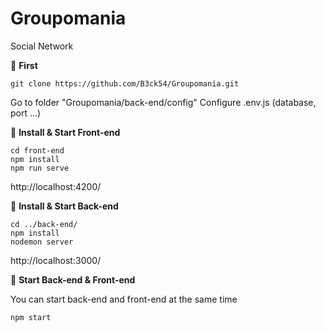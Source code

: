 # Groupomania
Social Network


🚀 **First**

    git clone https://github.com/B3ck54/Groupomania.git

Go to folder "Groupomania/back-end/config"
Configure .env.js (database, port ...)


 🚀 **Install & Start Front-end**

	cd front-end
	npm install
	npm run serve

 http://localhost:4200/

 
 🚀 **Install & Start Back-end**

	cd ../back-end/
	npm install
	nodemon server

http://localhost:3000/


 🚀 **Start Back-end & Front-end**
 
You can start back-end and front-end at the same time

 	npm start

